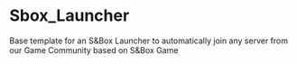 # Sbox_Launcher
Base template for an S&amp;Box Launcher to automatically join any server from our Game Community based on S&amp;Box Game
